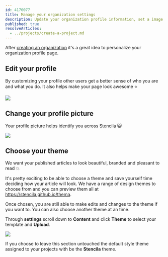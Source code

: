 ```yaml
---
id: 4170077
title: Manage your organization settings
description: Update your organization profile information, set a image and choose your project theme
published: true
resolveArticles:
  - ../projects/create-a-project.md
---
```


After [creating an organization](./create-an-organization.md) it's a great idea to personalize your organization profile page.

## Edit your profile

By customizing your profile other users get a better sense of who you are and what you do. It also helps make your page look awesome ⭐

![](http://stencila.github.io/hub/manager/snaps/org-new-profile-fields.png)

## Change your profile picture

Your profile picture helps identify you across Stencila 😺

![](http://stencila.github.io/hub/manager/snaps/org-settings-image-form.png)

## Choose your theme

We want your published articles to look beautiful, branded and pleasant to read 💥

It's pretty exciting to be able to choose a theme and save yourself time deciding how your article will look. We have a range of design themes to choose from and you can preview them all at https://stencila.github.io/thema.

Once chosen, you are still able to make edits and changes to the theme if you want to. You can also choose another theme at an time.

Through **settings** scroll down to **Content** and click **Theme** to select your template and **Upload**.

![](http://stencila.github.io/hub/manager/snaps/org-settings-theme-field.png)

If you choose to leave this section untouched the default style theme assigned to your projects with be the **Stencila** theme.

